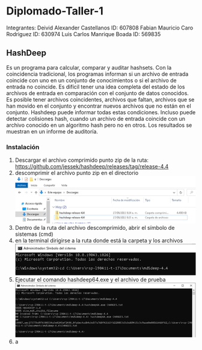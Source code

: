 # Diplomado-Taller-1
Integrantes:
Deivid Alexander Castellanos ID: 607808
Fabian Mauricio Caro Rodriguez ID: 630974
Luis Carlos Manrique Boada ID: 569835

## HashDeep

Es un programa para calcular, comparar y auditar hashsets. Con la coincidencia tradicional, los programas informan si un archivo de entrada coincide con uno en un conjunto de conocimientos o si el archivo de entrada no coincide. Es difícil tener una idea completa del estado de los archivos de entrada en comparación con el conjunto de datos conocidos. Es posible tener archivos coincidentes, archivos que faltan, archivos que se han movido en el conjunto y encontrar nuevos archivos que no están en el conjunto. Hashdeep puede informar todas estas condiciones. Incluso puede detectar colisiones hash, cuando un archivo de entrada coincide con un archivo conocido en un algoritmo hash pero no en otros. Los resultados se muestran en un informe de auditoría.




### Instalación 

1.	Descargar el archivo comprimido punto zip de la ruta: https://github.com/jessek/hashdeep/releases/tag/release-4.4 
2.	descomprimir el archivo punto zip en el directorio
![alt text](https://github.com/FabianMCaro/Diplomado-Taller-1/blob/main/img/Imagen2.png)
3.	Dentro de la ruta del archivo descomprimido, abrir el símbolo de sistemas (cmd)
4.	en la terminal dirigirse a la ruta donde está la carpeta y los archivos
![alt text](https://github.com/FabianMCaro/Diplomado-Taller-1/blob/main/img/Imagen3.png)
5.	Ejecutar el comando hashdeep64.exe y el archivo de prueba
![alt text](https://github.com/FabianMCaro/Diplomado-Taller-1/blob/main/img/Imagen4.png)
6.	a

